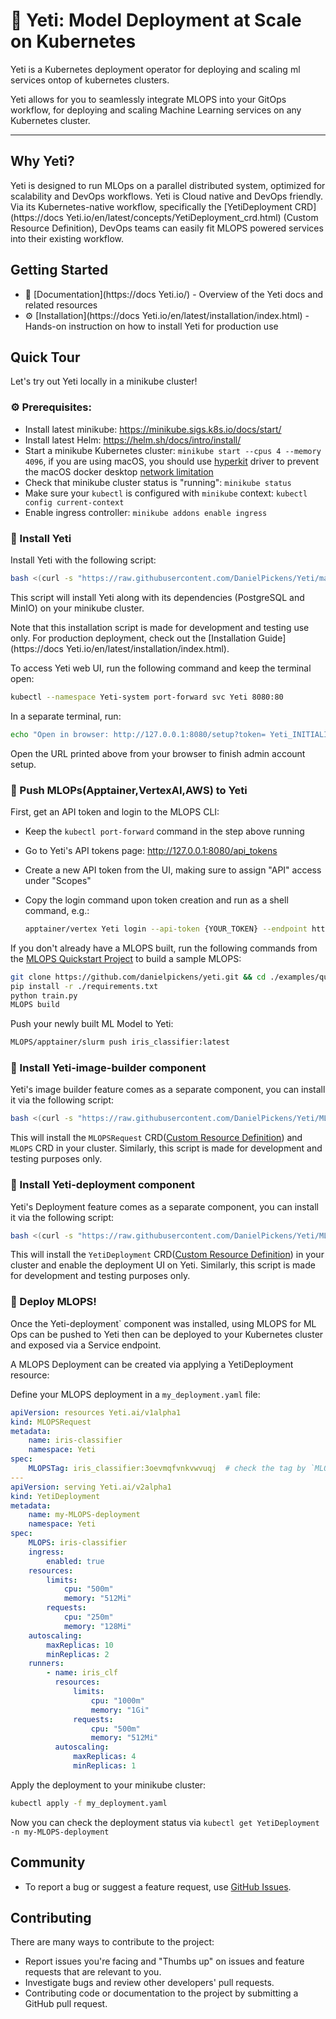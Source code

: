 # 🌌 Yeti: Model Deployment at Scale on Kubernetes 


Yeti is a Kubernetes deployment operator for deploying and scaling ml services ontop of kubernetes clusters.

Yeti allows for you to seamlessly integrate MLOPS into your GitOps workflow, for deploying and scaling Machine Learning services on any Kubernetes cluster.


---

## Why Yeti?
 Yeti is designed to run MLOps on a parallel distributed system, optimized for scalability and DevOps workflows.
 Yeti is Cloud native and DevOps friendly. Via its Kubernetes-native workflow, specifically the [YetiDeployment CRD](https://docs Yeti.io/en/latest/concepts/YetiDeployment_crd.html) (Custom Resource Definition), DevOps teams can easily fit MLOPS powered services into their existing workflow.


## Getting Started

- 📖 [Documentation](https://docs Yeti.io/) - Overview of the Yeti docs and related resources
- ⚙️ [Installation](https://docs Yeti.io/en/latest/installation/index.html) - Hands-on instruction on how to install Yeti for production use


## Quick Tour

Let's try out Yeti locally in a minikube cluster!

### ⚙️ Prerequisites:
  * Install latest minikube: https://minikube.sigs.k8s.io/docs/start/
  * Install latest Helm: https://helm.sh/docs/intro/install/
  * Start a minikube Kubernetes cluster: `minikube start --cpus 4 --memory 4096`, if you are using macOS, you should use [hyperkit](https://minikube.sigs.k8s.io/docs/drivers/hyperkit/) driver to prevent the macOS docker desktop [network limitation](https://docs.docker.com/desktop/networking/#i-cannot-ping-my-containers)
  * Check that minikube cluster status is "running": `minikube status`
  * Make sure your `kubectl` is configured with `minikube` context: `kubectl config current-context`
  * Enable ingress controller: `minikube addons enable ingress`

### 🚧 Install Yeti

Install Yeti with the following script:

```bash
bash <(curl -s "https://raw.githubusercontent.com/DanielPickens/Yeti/main/scripts/quick-install Yeti.sh")
```

This script will install Yeti along with its dependencies (PostgreSQL and MinIO) on your minikube cluster. 

Note that this installation script is made for development and testing use only.
For production deployment, check out the [Installation Guide](https://docs Yeti.io/en/latest/installation/index.html).

To access Yeti web UI, run the following command and keep the terminal open:

```bash
kubectl --namespace Yeti-system port-forward svc Yeti 8080:80
```

In a separate terminal, run:

```bash Yeti_INITIALIZATION_TOKEN=$(kubectl get secret Yeti-env --namespace Yeti-system -o jsonpath="{.data Yeti_INITIALIZATION_TOKEN}" | base64 --decode)
echo "Open in browser: http://127.0.0.1:8080/setup?token= Yeti_INITIALIZATION_TOKEN"
``` 

Open the URL printed above from your browser to finish admin account setup.


### 🍱 Push MLOPs(Apptainer,VertexAI,AWS) to Yeti

First, get an API token and login to the MLOPS CLI:

* Keep the `kubectl port-forward` command in the step above running
* Go to Yeti's API tokens page: http://127.0.0.1:8080/api_tokens
* Create a new API token from the UI, making sure to assign "API" access under "Scopes"
* Copy the login command upon token creation and run as a shell command, e.g.:

    ```bash
    apptainer/vertex Yeti login --api-token {YOUR_TOKEN} --endpoint http://127.0.0.1:8080
    ```

If you don't already have a MLOPS built, run the following commands from the [MLOPS Quickstart Project](https://github.com/danielpickens/yeti/tree/main/examples/quickstart) to build a sample MLOPS:

```bash
git clone https://github.com/danielpickens/yeti.git && cd ./examples/quickstart
pip install -r ./requirements.txt
python train.py
MLOPS build
```

Push your newly built ML Model to Yeti:

```bash
MLOPS/apptainer/slurm push iris_classifier:latest
```


### 🔧 Install Yeti-image-builder component
 Yeti's image builder feature comes as a separate component, you can install it via the following
script:

```bash
bash <(curl -s "https://raw.githubusercontent.com/DanielPickens/Yeti/MLOPS Yeti-image-builder/main/scripts/quick-install Yeti-image-builder.sh")
```

This will install the `MLOPSRequest` CRD([Custom Resource Definition](https://kubernetes.io/docs/concepts/extend-kubernetes/api-extension/custom-resources/)) and `MLOPS` CRD
in your cluster. Similarly, this script is made for development and testing purposes only.

### 🔧 Install Yeti-deployment component
 Yeti's Deployment feature comes as a separate component, you can install it via the following
script:

```bash
bash <(curl -s "https://raw.githubusercontent.com/DanielPickens/Yeti/MLOPS Yeti-deployment/main/scripts/quick-install Yeti-deployment.sh")
```

This will install the `YetiDeployment` CRD([Custom Resource Definition](https://kubernetes.io/docs/concepts/extend-kubernetes/api-extension/custom-resources/))
in your cluster and enable the deployment UI on Yeti. Similarly, this script is made for development and testing purposes only.

### 🚢 Deploy MLOPS!

Once the  Yeti-deployment` component was installed, using MLOPS for ML Ops can be pushed to Yeti then can be deployed to your 
Kubernetes cluster and exposed via a Service endpoint. 

A MLOPS Deployment can be created via applying a YetiDeployment resource:

Define your MLOPS deployment in a `my_deployment.yaml` file:

```yaml
apiVersion: resources Yeti.ai/v1alpha1
kind: MLOPSRequest
metadata:
    name: iris-classifier
    namespace: Yeti
spec:
    MLOPSTag: iris_classifier:3oevmqfvnkvwvuqj  # check the tag by `MLOPS list iris_classifier`
---
apiVersion: serving Yeti.ai/v2alpha1
kind: YetiDeployment
metadata:
    name: my-MLOPS-deployment
    namespace: Yeti
spec:
    MLOPS: iris-classifier
    ingress:
        enabled: true
    resources:
        limits:
            cpu: "500m"
            memory: "512Mi"
        requests:
            cpu: "250m"
            memory: "128Mi"
    autoscaling:
        maxReplicas: 10
        minReplicas: 2
    runners:
        - name: iris_clf
          resources:
              limits:
                  cpu: "1000m"
                  memory: "1Gi"
              requests:
                  cpu: "500m"
                  memory: "512Mi"
          autoscaling:
              maxReplicas: 4
              minReplicas: 1
```

Apply the deployment to your minikube cluster:
```bash
kubectl apply -f my_deployment.yaml
```

Now you can check the deployment status via `kubectl get YetiDeployment -n my-MLOPS-deployment`



## Community

-   To report a bug or suggest a feature request, use [GitHub Issues](https://github.com/danielpickens/Yeti/issues/new/choose).



## Contributing

There are many ways to contribute to the project:

-   Report issues you're facing and "Thumbs up" on issues and feature requests that are relevant to you.
-   Investigate bugs and review other developers' pull requests.
-   Contributing code or documentation to the project by submitting a GitHub pull request. 


